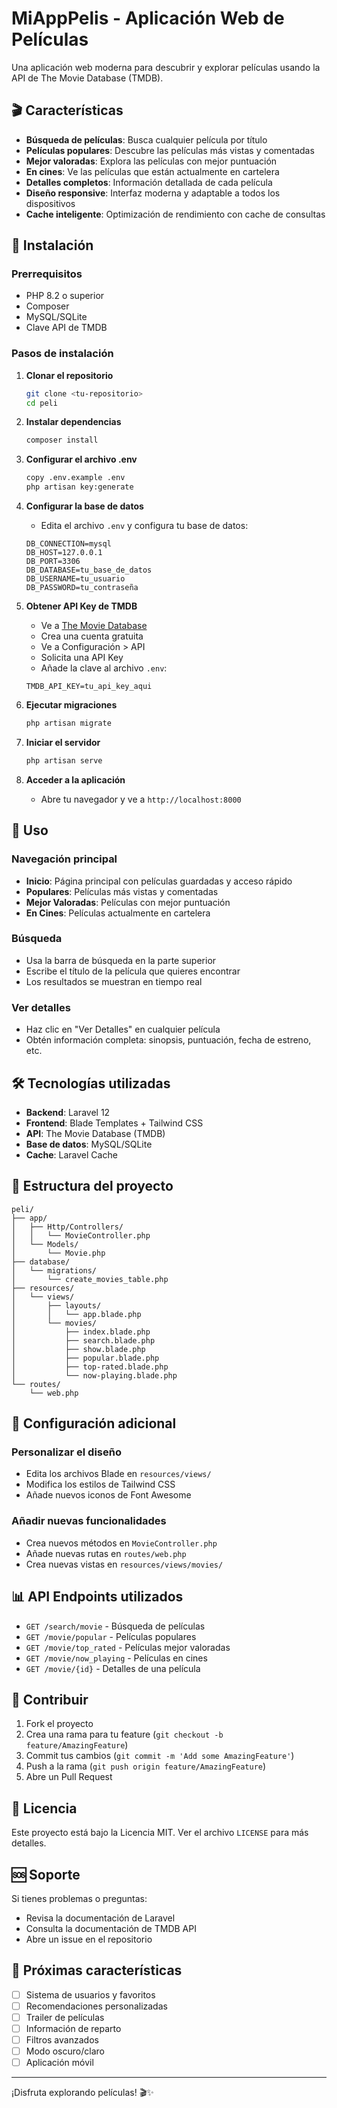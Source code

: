 # MiAppPelis - Aplicación Web de Películas

Una aplicación web moderna para descubrir y explorar películas usando la API de The Movie Database (TMDB).

## 🎬 Características

- **Búsqueda de películas**: Busca cualquier película por título
- **Películas populares**: Descubre las películas más vistas y comentadas
- **Mejor valoradas**: Explora las películas con mejor puntuación
- **En cines**: Ve las películas que están actualmente en cartelera
- **Detalles completos**: Información detallada de cada película
- **Diseño responsive**: Interfaz moderna y adaptable a todos los dispositivos
- **Cache inteligente**: Optimización de rendimiento con cache de consultas

## 🚀 Instalación

### Prerrequisitos

- PHP 8.2 o superior
- Composer
- MySQL/SQLite
- Clave API de TMDB

### Pasos de instalación

1. **Clonar el repositorio**
   ```bash
   git clone <tu-repositorio>
   cd peli
   ```

2. **Instalar dependencias**
   ```bash
   composer install
   ```

3. **Configurar el archivo .env**
   ```bash
   copy .env.example .env
   php artisan key:generate
   ```

4. **Configurar la base de datos**
   - Edita el archivo `.env` y configura tu base de datos:
   ```env
   DB_CONNECTION=mysql
   DB_HOST=127.0.0.1
   DB_PORT=3306
   DB_DATABASE=tu_base_de_datos
   DB_USERNAME=tu_usuario
   DB_PASSWORD=tu_contraseña
   ```

5. **Obtener API Key de TMDB**
   - Ve a [The Movie Database](https://www.themoviedb.org/)
   - Crea una cuenta gratuita
   - Ve a Configuración > API
   - Solicita una API Key
   - Añade la clave al archivo `.env`:
   ```env
   TMDB_API_KEY=tu_api_key_aqui
   ```

6. **Ejecutar migraciones**
   ```bash
   php artisan migrate
   ```

7. **Iniciar el servidor**
   ```bash
   php artisan serve
   ```

8. **Acceder a la aplicación**
   - Abre tu navegador y ve a `http://localhost:8000`

## 📱 Uso

### Navegación principal
- **Inicio**: Página principal con películas guardadas y acceso rápido
- **Populares**: Películas más vistas y comentadas
- **Mejor Valoradas**: Películas con mejor puntuación
- **En Cines**: Películas actualmente en cartelera

### Búsqueda
- Usa la barra de búsqueda en la parte superior
- Escribe el título de la película que quieres encontrar
- Los resultados se muestran en tiempo real

### Ver detalles
- Haz clic en "Ver Detalles" en cualquier película
- Obtén información completa: sinopsis, puntuación, fecha de estreno, etc.

## 🛠️ Tecnologías utilizadas

- **Backend**: Laravel 12
- **Frontend**: Blade Templates + Tailwind CSS
- **API**: The Movie Database (TMDB)
- **Base de datos**: MySQL/SQLite
- **Cache**: Laravel Cache

## 📁 Estructura del proyecto

```
peli/
├── app/
│   ├── Http/Controllers/
│   │   └── MovieController.php
│   └── Models/
│       └── Movie.php
├── database/
│   └── migrations/
│       └── create_movies_table.php
├── resources/
│   └── views/
│       ├── layouts/
│       │   └── app.blade.php
│       └── movies/
│           ├── index.blade.php
│           ├── search.blade.php
│           ├── show.blade.php
│           ├── popular.blade.php
│           ├── top-rated.blade.php
│           └── now-playing.blade.php
└── routes/
    └── web.php
```

## 🔧 Configuración adicional

### Personalizar el diseño
- Edita los archivos Blade en `resources/views/`
- Modifica los estilos de Tailwind CSS
- Añade nuevos iconos de Font Awesome

### Añadir nuevas funcionalidades
- Crea nuevos métodos en `MovieController.php`
- Añade nuevas rutas en `routes/web.php`
- Crea nuevas vistas en `resources/views/movies/`

## 📊 API Endpoints utilizados

- `GET /search/movie` - Búsqueda de películas
- `GET /movie/popular` - Películas populares
- `GET /movie/top_rated` - Películas mejor valoradas
- `GET /movie/now_playing` - Películas en cines
- `GET /movie/{id}` - Detalles de una película

## 🤝 Contribuir

1. Fork el proyecto
2. Crea una rama para tu feature (`git checkout -b feature/AmazingFeature`)
3. Commit tus cambios (`git commit -m 'Add some AmazingFeature'`)
4. Push a la rama (`git push origin feature/AmazingFeature`)
5. Abre un Pull Request

## 📄 Licencia

Este proyecto está bajo la Licencia MIT. Ver el archivo `LICENSE` para más detalles.

## 🆘 Soporte

Si tienes problemas o preguntas:
- Revisa la documentación de Laravel
- Consulta la documentación de TMDB API
- Abre un issue en el repositorio

## 🎯 Próximas características

- [ ] Sistema de usuarios y favoritos
- [ ] Recomendaciones personalizadas
- [ ] Trailer de películas
- [ ] Información de reparto
- [ ] Filtros avanzados
- [ ] Modo oscuro/claro
- [ ] Aplicación móvil

---

¡Disfruta explorando películas! 🎬✨
